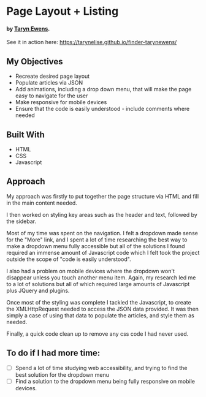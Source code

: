 # Page Layout + Listing
#### by [Taryn Ewens](https://github.com/tarynelise).

See it in action here: https://tarynelise.github.io/finder-tarynewens/


## My Objectives
- Recreate desired page layout
- Populate articles via JSON
- Add animations, including a drop down menu, that will make the page easy to navigate for the user
- Make responsive for mobile devices
- Ensure that the code is easily understood - include comments where needed

## Built With
- HTML
- CSS
- Javascript

## Approach
My approach was firstly to put together the page structure via HTML and fill in the main content needed.

I then worked on styling key areas such as the header and text, followed by the sidebar.

Most of my time was spent on the navigation. I felt a dropdown made sense for the "More" link, and I spent a lot of time researching the best way to make a dropdown menu fully accessible but all of the solutions I found required an immense amount of Javascript code which I felt took the project outside the scope of "code is easily understood".

I also had a problem on mobile devices where the dropdown won't disappear unless you touch another menu item. Again, my research led me to a lot of solutions but all of which required large amounts of Javascript plus JQuery and plugins.

Once most of the styling was complete I tackled the Javascript, to create the XMLHttpRequest needed to access the JSON data provided. It was then simply a case of using that data to populate the articles, and style them as needed.

Finally, a quick code clean up to remove any css code I had never used.

## To do if I had more time:
- [ ] Spend a lot of time studying web accessibility, and trying to find the best solution for the dropdown menu
- [ ] Find a solution to the dropdown menu being fully responsive on mobile devices.
